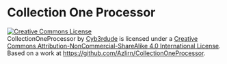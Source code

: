 # Collection One Processor

<a rel="license" href="http://creativecommons.org/licenses/by-nc-sa/4.0/"><img alt="Creative Commons License" style="border-width:0" src="https://i.creativecommons.org/l/by-nc-sa/4.0/88x31.png" /></a><br /><span xmlns:dct="http://purl.org/dc/terms/" property="dct:title">CollectionOneProcessor</span> by <a xmlns:cc="http://creativecommons.org/ns#" href="https://github.com/Azlirn/CollectionOneProcessor" property="cc:attributionName" rel="cc:attributionURL">Cyb3rdude</a> is licensed under a <a rel="license" href="http://creativecommons.org/licenses/by-nc-sa/4.0/">Creative Commons Attribution-NonCommercial-ShareAlike 4.0 International License</a>.<br />Based on a work at <a xmlns:dct="http://purl.org/dc/terms/" href="https://github.com/Azlirn/CollectionOneProcessor" rel="dct:source">https://github.com/Azlirn/CollectionOneProcessor</a>.

